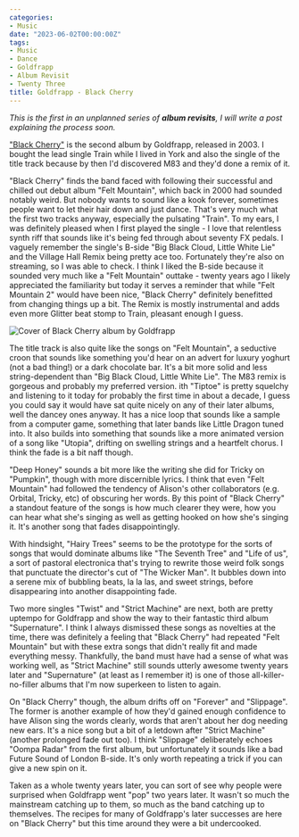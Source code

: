 ```yaml
---
categories:
- Music
date: "2023-06-02T00:00:00Z"
tags:
- Music
- Dance
- Goldfrapp
- Album Revisit
- Twenty Three
title: Goldfrapp - Black Cherry
---
```


_This is the first in an unplanned series of **album revisits**, I will write a post explaining the process soon._

["Black Cherry"](https://en.wikipedia.org/wiki/Black_Cherry_(Goldfrapp_album)) is the second album by Goldfrapp, released in 2003. I bought the lead single Train while I lived in York and also the single of the title track because by then I'd discovered M83 and they'd done a remix of it. 

"Black Cherry" finds the band faced with following their successful and chilled out debut album "Felt Mountain", which back in 2000 had sounded notably weird. But nobody wants to sound like a kook forever, sometimes people want to let their hair down and just dance. That's very much what the first two tracks anyway, especially the pulsating "Train". To my ears, I was definitely pleased when I first played the single - I love that relentless synth riff that sounds like it's being fed through about seventy FX pedals. I vaguely remember the single's B-side "Big Black Cloud, Little White Lie" and the Village Hall Remix being pretty ace too. Fortunately they're also on streaming, so I was able to check. I think I liked the B-side because it sounded very much like a "Felt Mountain" outtake - twenty years ago I likely appreciated the familiarity but today it serves a reminder that while "Felt Mountain 2" would have been nice, "Black Cherry" definitely benefitted from changing things up a bit. The Remix is mostly instrumental and adds even more Glitter beat stomp to Train, pleasant enough I guess. 

![Cover of Black Cherry album by Goldfrapp](/assets/images/album-revisits/goldfrapp-black-cherry.)

The title track is also quite like the songs on "Felt Mountain", a seductive croon that sounds like something you'd hear on an advert for luxury yoghurt (not a bad thing!) or a dark chocolate bar. It's a bit more solid and less string-dependent than "Big Black Cloud, Little White Lie". The M83 remix is gorgeous and probably my preferred version.
ith
"Tiptoe" is pretty squelchy and listening to it today for probably the first time in about a decade, I guess you could say it would have sat quite nicely on any of their later albums, well the dancey ones anyway. It has a nice loop that sounds like a sample from a computer game, something that later bands like Little Dragon tuned into. It also builds into something that sounds like a more animated version of a song like "Utopia", drifting on swelling strings and a heartfelt chorus. I think the fade is a bit naff though. 

"Deep Honey" sounds a bit more like the writing she did for Tricky on "Pumpkin", though with more discernible lyrics. I think that even "Felt Mountain" had followed the tendency of Alison's other collaborators (e.g. Orbital, Tricky, etc) of obscuring her words. By this point of "Black Cherry" a standout feature of the songs is how much clearer they were, how you can hear what she's singing as well as getting hooked on how she's singing it. It's another song that fades disappointingly.

With hindsight, "Hairy Trees" seems to be the prototype for the sorts of songs that would dominate albums like "The Seventh Tree" and "Life of us", a sort of pastoral electronica that's trying to rewrite those weird folk songs that punctuate the director's cut of "The Wicker Man". It bubbles down into a serene mix of bubbling beats, la la las, and sweet strings, before disappearing into another disappointing fade.

Two more singles "Twist" and "Strict Machine" are next, both are pretty uptempo for Goldfrapp and show the way to their fantastic third album "Supernature". I think I always dismissed these songs as novelties at the time, there was definitely a feeling that "Black Cherry" had repeated "Felt Mountain" but with these extra songs that didn't really fit and made everything messy. Thankfully, the band must have had a sense of what was working well, as "Strict Machine" still sounds utterly awesome twenty years later and "Supernature" (at least as I remember it) is one of those all-killer-no-filler albums that I'm now superkeen to listen to again. 

On "Black Cherry" though, the album drifts off on "Forever" and "Slippage". The former is another example of how they'd gained enough confidence to have Alison sing the words clearly, words that aren't about her dog needing new ears. It's a nice song but a bit of a letdown after "Strict Machine" (another prolonged fade out too). I think "Slippage" deliberately echoes "Oompa Radar" from the first album, but unfortunately it sounds like a bad Future Sound of London B-side. It's only worth repeating a trick if you can give a new spin on it. 

Taken as a whole twenty years later, you can sort of see why people were surprised when Goldfrapp went "pop" two years later. It wasn't so much the mainstream catching up to them, so much as the band catching up to themselves. The recipes for many of Goldfrapp's later successes are here on "Black Cherry" but this time around they were a bit undercooked.
